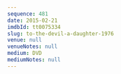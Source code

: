 ```yaml
---
sequence: 481
date: 2015-02-21
imdbId: tt0075334
slug: to-the-devil-a-daughter-1976
venue: null
venueNotes: null
medium: DVD
mediumNotes: null
---
```

